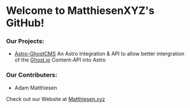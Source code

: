 # Welcome to MatthiesenXYZ's GitHub!

### Our Projects:

- [Astro-GhostCMS](https://astro-ghostcms.xyz) An Astro Integration & API to allow better intergration of the [Ghost.io](https://ghost.io) Content-API into Astro

### Our Contributers:

- Adam Matthiesen

Check out our Website at [Matthiesen.xyz](https://matthiesen.xyz)
